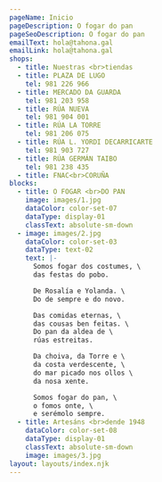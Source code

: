 ```yaml
---
pageName: Inicio
pageDescription: O fogar do pan
pageSeoDescription: O fogar do pan
emailText: hola@tahona.gal
emailLink: hola@tahona.gal
shops:
  - title: Nuestras <br>tiendas
  - title: PLAZA DE LUGO
    tel: 981 226 966
  - title: MERCADO DA GUARDA
    tel: 981 203 958
  - title: RÚA NUEVA
    tel: 981 904 001
  - title: RÚA LA TORRE
    tel: 981 206 075
  - title: RÚA L. YORDI DECARRICARTE
    tel: 981 903 727
  - title: RÚA GERMÁN TAIBO
    tel: 981 238 435
  - title: FNAC<br>CORUÑA
blocks:
  - title: O FOGAR <br>DO PAN
    image: images/1.jpg
    dataColor: color-set-07
    dataType: display-01
    classText: absolute-sm-down
  - image: images/2.jpg
    dataColor: color-set-03
    dataType: text-02
    text: |-
      Somos fogar dos costumes, \
      das festas do pobo.

      De Rosalía e Yolanda. \
      Do de sempre e do novo.

      Das comidas eternas, \
      das cousas ben feitas. \
      Do pan da aldea de \
      rúas estreitas.

      Da choiva, da Torre e \
      da costa verdescente, \
      do mar picado nos ollos \
      da nosa xente.

      Somos fogar do pan, \
      o fomos onte, \
      e serémolo sempre.
  - title: Artesáns <br>dende 1948
    dataColor: color-set-08
    dataType: display-01
    classText: absolute-sm-down
    image: images/3.jpg
layout: layouts/index.njk
---
```

